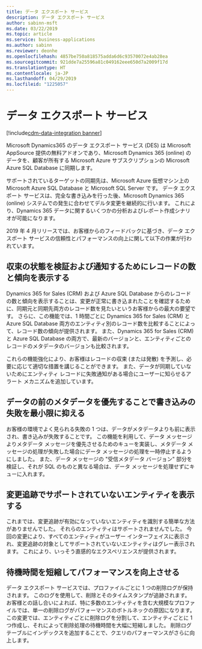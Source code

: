 ```yaml
---
title: データ エクスポート サービス
description: データ エクスポート サービス
author: sabinn-msft
ms.date: 03/22/2019
ms.topic: article
ms.service: business-applications
ms.author: sabinn
ms.reviewer: deonhe
ms.openlocfilehash: 4857be750a818575adda6d6c93570072e4ab28ea
ms.sourcegitcommit: 921dde7a25596a81c049162eee650d7a2009f17d
ms.translationtype: HT
ms.contentlocale: ja-JP
ms.lasthandoff: 04/29/2019
ms.locfileid: "1225057"
---
```

# <a name="data-export-service"></a>データ エクスポート サービス

[!include[cdm-data-integration banner](../includes/cdm-data-integration.md)]

Microsoft Dynamics365 のデータ エクスポート サービス (DES) は Microsoft AppSource 提供の無料アドオンであり、Microsoft Dynamics 365 (online) のデータを、顧客が所有する Microsoft Azure サブスクリプションの Microsoft Azure SQL Database に同期します。

サポートされているターゲットの同期先は、Microsoft Azure 仮想マシン上の Microsoft Azure SQL Database と Microsoft SQL Server です。 データ エクスポート サービスは、完全な書き込みを行った後、Microsoft Dynamics 365 (online) システムでの発生に合わせてデルタ変更を継続的に行います。 これにより、Dynamics 365 データに関するいくつかの分析およびレポート作成シナリオが可能になります。

2019 年 4 月リリースでは、お客様からのフィードバックに基づき、データ エクスポート サービスの信頼性とパフォーマンスの向上に関して以下の作業が行われています。

## <a name="show-count-and-trend-of-records-to-validate-and-notify-on-convergence-status"></a>収束の状態を検証および通知するためにレコードの数と傾向を表示する

Dynamics 365 for Sales (CRM) および Azure SQL Database からのレコードの数と傾向を表示することは、変更が正常に書き込まれたことを確認するために、同期元と同期先両方のレコード数を見たいというお客様からの最大の要望です。 さらに、この機能では、1 時間ごとに Dynamics 365 for Sales (CRM) と Azure SQL Database 両方のエンティティ別のレコード数を比較することによって、レコード数の傾向が提供されます。 また、Dynamics 365 for Sales (CRM) と Azure SQL Database の両方で、最新のバージョンと、エンティティごとのレコードのメタデータのバージョンも比較されます。

これらの機能強化により、お客様はレコードの収束 (または発散) を予測し、必要に応じて適切な措置を講じることができます。 また、データが同期していないためにエンティティ レコードに失敗通知がある場合にユーザーに知らせるアラート メカニズムを追加しています。

## <a name="minimize-write-failures-by-prioritizing-metadata-before-data"></a>データの前のメタデータを優先することで書き込みの失敗を最小限に抑える

お客様の環境でよく見られる失敗の 1 つは、データがメタデータよりも前に表示され、書き込みが失敗することです。 この機能を利用して、データ メッセージよりメタデータ メッセージを優先させるためのキューを実装し、メタデータ メッセージの処理が失敗した場合にデータ メッセージの処理を一時停止するようにしました。 また、データ メッセージの "受信メタデータ バージョン" 部分を検証し、それが SQL のものと異なる場合は、データ メッセージを処理せずにキューに入れます。

## <a name="show-unsupported-entities-for-change-tracking"></a>変更追跡でサポートされていないエンティティを表示する

これまでは、変更追跡が有効になっていないエンティティを識別する簡単な方法がありませんでした。 それらのエンティティはサポートされませんでした。 今回の変更により、すべてのエンティティがユーザー インターフェイスに表示され、変更追跡の対象としてサポートされていないエンティティはグレー表示されます。 これにより、いっそう直感的なエクスペリエンスが提供されます。

## <a name="reduce-latency-and-improve-performance"></a>待機時間を短縮してパフォーマンスを向上させる

データ エクスポート サービスでは、プロファイルごとに 1 つの削除ログが保持されます。 このログを使用して、削除とそのタイムスタンプが追跡されます。 お客様との話し合いによれば、特に多数のエンティティを含む大規模なプロファイルでは、単一の削除ログがパフォーマンスのボトルネックの原因になります。 この変更では、エンティティごとに削除ログを分割して、エンティティごとに 1 つ作成し、それによって削除処理の待機時間を大幅に短縮しました。 削除ログ テーブルにインデックスを追加することで、クエリのパフォーマンスがさらに向上します。
